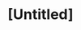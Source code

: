 ---
pid: FS243
title: "[Untitled]"
location_transcription: city hall or Dilworth Plaza
zipcode: '19144'
outside_phl: 
neighborhood: Germantown
age: '40'
age_range: 40-49
instagram: 
image_file_name: FS_243.jpg
proposal_transcription: |-
  -Harriet Tubman
  -Obama - President
  -Martin Luther King Jr.
  -Wilson Goode
  -Nelson Mandela
  -Oprah Winfrey
  -Gov. Rendell
  -Michelle Obama
topic: Figure,History
topic_summary: 0, 0
type: Other No Form,Image
keywords_other: 
credit: Nichole Chennauit
image_labels: 
twitter: 
facebook: 
permalink: "/monuments/fs243/"
layout: item-page
---